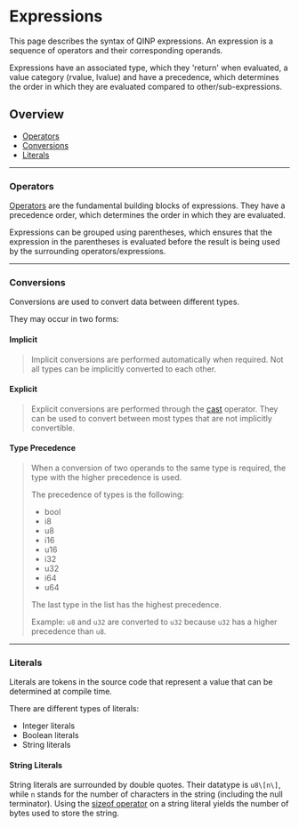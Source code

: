 # Expressions

This page describes the syntax of QINP expressions.
An expression is a sequence of operators and their corresponding operands.

Expressions have an associated type, which they 'return' when evaluated, a value category (rvalue, lvalue) and have a precedence, which determines the order in which they are evaluated compared to other/sub-expressions.

## Overview

 - [Operators](#operators)
 - [Conversions](#conversions)
 - [Literals](#literals)

---

### Operators

[Operators](./operators.md) are the fundamental building blocks of expressions.
They have a precedence order, which determines the order in which they are evaluated.

Expressions can be grouped using parentheses, which ensures that the expression in the parentheses is evaluated before the result is being used by the surrounding operators/expressions.

---

### Conversions

Conversions are used to convert data between different types.

They may occur in two forms:
#### Implicit
> Implicit conversions are performed automatically when required.
> Not all types can be implicitly converted to each other.

#### Explicit
> Explicit conversions are performed through the [cast](./operators.md#c-style-cast) operator.
> They can be used to convert between most types that are not implicitly convertible.

#### Type Precedence
> When a conversion of two operands to the same type is required, the type with the higher precedence is used.
>
> The precedence of types is the following:
> - bool
> - i8
> - u8
> - i16
> - u16
> - i32
> - u32
> - i64
> - u64
>
> The last type in the list has the highest precedence.
>
> Example: `u8` and `u32` are converted to `u32` because `u32` has a higher precedence than `u8`.

---

### Literals

Literals are tokens in the source code that represent a value that can be determined at compile time.

There are different types of literals:
 - Integer literals
 - Boolean literals
 - String literals

#### String Literals

String literals are surrounded by double quotes. Their datatype is `u8\[n\]`, while `n` stands for the number of characters in the string (including the null terminator). Using the [sizeof operator](./operators.md#size-of) on a string literal yields the number of bytes used to store the string.
